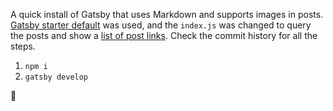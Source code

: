A quick install of Gatsby that uses Markdown and supports images in posts. [Gatsby starter default](https://github.com/gatsbyjs/gatsby-starter-default) was used, and the `index.js` was changed to query the posts and show a [list of post links](https://www.gatsbyjs.org/docs/adding-a-list-of-markdown-blog-posts). Check the commit history for all the steps.

1. `npm i`
2. `gatsby develop`

🙂

